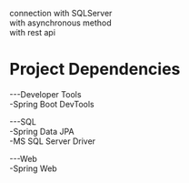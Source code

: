 connection with SQLServer  
with asynchronous method  
with rest api  

# Project Dependencies

---Developer Tools  
-Spring Boot DevTools  

---SQL  
-Spring Data JPA  
-MS SQL Server Driver  

---Web  
-Spring Web  
